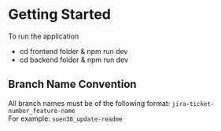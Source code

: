 # Getting Started

To run the application
 - cd frontend folder & npm run dev
 - cd backend folder & npm run dev

## Branch Name Convention
All branch names must be of the following format: `jira-ticket-number_feature-name`  
For example: `soen38_update-readme`
